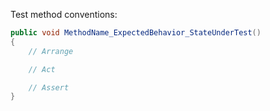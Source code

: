 ﻿Test method conventions:

```c#
public void MethodName_ExpectedBehavior_StateUnderTest()
{
	// Arrange

	// Act

	// Assert
}
```
